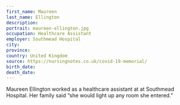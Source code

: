 ```yaml
---
first_name: Maureen
last_name: Ellington
description: 
portrait: maureen-ellington.jpg
occupation: Healthcare Assistant
employer: Southmead Hospital
city: 
province: 
country: United Kingdom
source: https://nursingnotes.co.uk/covid-19-memorial/
birth_date: 
death_date: 
---
```


Maureen Ellington worked as a healthcare assistant at at Southmead Hospital. Her family said “she would light up any room she entered.”

